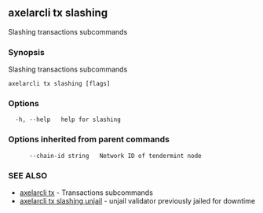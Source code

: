 ## axelarcli tx slashing

Slashing transactions subcommands

### Synopsis

Slashing transactions subcommands

```
axelarcli tx slashing [flags]
```

### Options

```
  -h, --help   help for slashing
```

### Options inherited from parent commands

```
      --chain-id string   Network ID of tendermint node
```

### SEE ALSO

- [axelarcli tx](axelarcli_tx.md)	 - Transactions subcommands
- [axelarcli tx slashing unjail](axelarcli_tx_slashing_unjail.md)	 - unjail validator previously jailed for downtime
